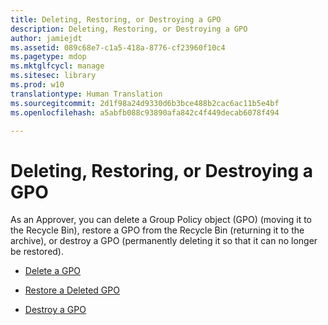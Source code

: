 ```yaml
---
title: Deleting, Restoring, or Destroying a GPO
description: Deleting, Restoring, or Destroying a GPO
author: jamiejdt
ms.assetid: 089c68e7-c1a5-418a-8776-cf23960f10c4
ms.pagetype: mdop
ms.mktglfcycl: manage
ms.sitesec: library
ms.prod: w10
translationtype: Human Translation
ms.sourcegitcommit: 2d1f98a24d9330d6b3bce488b2cac6ac11b5e4bf
ms.openlocfilehash: a5abfb088c93890afa842c4f449decab6078f494

---
```



# Deleting, Restoring, or Destroying a GPO


As an Approver, you can delete a Group Policy object (GPO) (moving it to the Recycle Bin), restore a GPO from the Recycle Bin (returning it to the archive), or destroy a GPO (permanently deleting it so that it can no longer be restored).

-   [Delete a GPO](delete-a-gpo-approver.md)

-   [Restore a Deleted GPO](restore-a-deleted-gpo.md)

-   [Destroy a GPO](destroy-a-gpo.md)

 

 








<!--HONumber=Jun16_HO4-->


